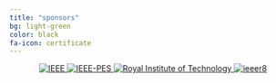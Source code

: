```yaml
---
title: "sponsors"
bg: light-green
color: black
fa-icon: certificate
---
```


<div style="text-align: center">

<a href="https://www.ieee.org/index.html">
   <img class="img-sponsor" alt="IEEE" src="{{ site.baseurl }}img/20040816.jpg">
</a>

<a href="http://www.ieee-pes.org/">
   <img class="img-sponsor" alt="IEEE-PES" src="{{ site.baseurl }}img/IEEE-PES-Logo-Web-No-Background.png" >
</a>

<a href="http://www.kth.se/">
   <img class="img-sponsor" alt="Royal Institute of Technology" src="{{ site.baseurl }}img/kth-logo.png" >
</a>

<a href="http://www.ieeer8.org/">
   <img class="img-sponsor" alt="ieeer8" src="{{ site.baseurl }}img/r8logo_640_transparent.png">
</a>

</div>